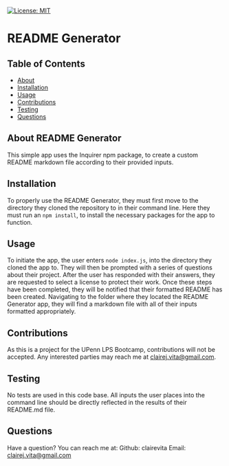
  [![License: MIT](https://img.shields.io/badge/license-MIT-blue.svg)](https://opensource.porg/licensesMIT)
  # README Generator
  ## Table of Contents
  - [About](#about)
  - [Installation](#installation)
  - [Usage](#usage)
  - [Contributions](#contributions)
  - [Testing](#testing)
  - [Questions](#questions)
  ## About README Generator
  This simple app uses the Inquirer npm package, to create a custom README markdown file according to their provided inputs. 
  ## Installation
  To properly use the README Generator, they must first move to the directory they cloned the repository to in their command line. Here they must run an `npm install`, to install the necessary packages for the app to function. 
  ## Usage
  To initiate the app, the user enters `node index.js`, into the directory they cloned the app to. They will then be prompted with a series of questions about their project. After the user has responded with their answers, they are requested to select a license to protect their work. Once these steps have been completed, they will be notified that their formatted README has been created. Navigating to the folder where they located the README Generator app, they will find a markdown file with all of their inputs formatted appropriately.
  ## Contributions
  As this is a project for the UPenn LPS Bootcamp, contributions will not be accepted. Any interested parties may reach me at clairej.vita@gmail.com.
  ## Testing
  No tests are used in this code base. All inputs the user places into the command line should be directly reflected in the results of their README.md file.
  ## Questions
  Have a question? You can reach me at:
  Github: clairevita 
  Email: clairej.vita@gmail.com
  
  